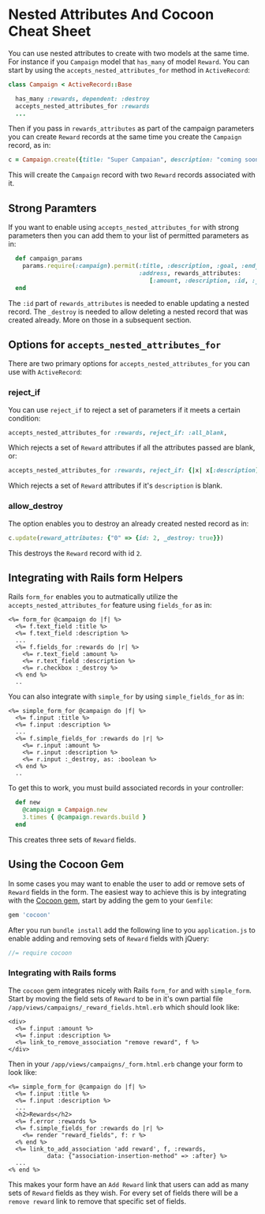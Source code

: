 # Nested Attributes And Cocoon Cheat Sheet
You can use nested attributes to create with two models at the same time. For instance if you `Campaign` model that `has_many` of model `Reward`. You can start by using the `accepts_nested_attributes_for` method in `ActiveRecord`:
```ruby
class Campaign < ActiveRecord::Base

  has_many :rewards, dependent: :destroy
  accepts_nested_attributes_for :rewards
  ...
```
Then if you pass in `rewards_attributes` as part of the campaign parameters you can create `Reward` records at the same time you create the `Campaign` record, as in:
```ruby
c = Campaign.create({title: "Super Campaian", description: "coming soon..", goal: 100000, rewards_attributes: {"0" => {amount: 5, description: "thank you"}, "1" => {amount: 10, description: "super thank you"}}})
```
This will create the `Campaign` record with two `Reward` records associated with it.
## Strong Paramters
If you want to enable using `accepts_nested_attributes_for` with strong parameters then you can add them to your list of permitted parameters as in:
```ruby
  def campaign_params
    params.require(:campaign).permit(:title, :description, :goal, :end_date,
                                     :address, rewards_attributes:
                                        [:amount, :description, :id, :_destroy])
  end
```
The `:id` part of `rewards_attributes` is needed to enable updating a nested record. The `_destroy` is needed to allow deleting a nested record that was created already. More on those in a subsequent section.
## Options for `accepts_nested_attributes_for`
There are two primary options for `accepts_nested_attributes_for` you can use with `ActiveRecord`:
### reject_if
You can use `reject_if` to reject a set of parameters if it meets a certain condition:
```ruby
accepts_nested_attributes_for :rewards, reject_if: :all_blank,
```
Which rejects a set of `Reward` attributes if all the attributes passed are blank, or:
```ruby
accepts_nested_attributes_for :rewards, reject_if: {|x| x[:description].blank? }
```
Which rejects a set of `Reward` attributes if it's `description` is blank.
### allow_destroy
The option enables you to destroy an already created nested record as in:
```ruby
c.update(reward_attributes: {"0" => {id: 2, _destroy: true}})
```
This destroys the `Reward` record with id `2`.
## Integrating with Rails form Helpers
Rails `form_for` enables you to autmatically utilize the  `accepts_nested_attributes_for` feature using `fields_for` as in:
```erb
<%= form_for @campaign do |f| %>
  <%= f.text_field :title %>
  <%= f.text_field :description %>
  ...
  <%= f.fields_for :rewards do |r| %>
    <%= r.text_field :amount %>
    <%= r.text_field :description %>
    <%= r.checkbox :_destroy %>
  <% end %>
  ..
```
You can also integrate with `simple_for` by using `simple_fields_for` as in:
```erb
<%= simple_form_for @campaign do |f| %>
  <%= f.input :title %>
  <%= f.input :description %>
  ...
  <%= f.simple_fields_for :rewards do |r| %>
    <%= r.input :amount %>
    <%= r.input :description %>
    <%= r.input :_destroy, as: :boolean %>
  <% end %>
  ..
```
To get this to work, you must build associated records in your controller:
```ruby
  def new
    @campaign = Campaign.new
    3.times { @campaign.rewards.build }
  end
```
This creates three sets of `Reward` fields.

## Using the Cocoon Gem
In some cases you may want to enable the user to add or remove sets of `Reward` fields in the form. The easiest way to achieve this is by integrating with the [Cocoon gem](https://github.com/nathanvda/cocoon), start by adding the gem to your `Gemfile`:
```ruby
gem 'cocoon'
```
After you run `bundle install` add the following line to you `application.js` to enable adding and removing sets of `Reward` fields with jQuery:
```js
//= require cocoon
```
### Integrating with Rails forms
The `cocoon` gem integrates nicely with Rails `form_for` and with `simple_form`. Start by moving the field sets of `Reward` to be in it's own partial file `/app/views/campaigns/_reward_fields.html.erb` which should look like:
```erb
<div>
  <%= f.input :amount %>
  <%= f.input :description %>
  <%= link_to_remove_association "remove reward", f %>
</div>
```
Then in your `/app/views/campaigns/_form.html.erb` change your form to look like:
```erb
<%= simple_form_for @campaign do |f| %>
  <%= f.input :title %>
  <%= f.input :description %>
  ...
  <h2>Rewards</h2>
  <%= f.error :rewards %>
  <%= f.simple_fields_for :rewards do |r| %>
    <%= render "reward_fields", f: r %>
  <% end %>
  <%= link_to_add_association 'add reward', f, :rewards,
           data: {"association-insertion-method" => :after} %>
  ...
<% end %>
```
This makes your form have an `Add Reward` link that users can add as many sets of `Reward` fields as they wish. For every set of fields there will be a `remove reward` link to remove that specific set of fields.
